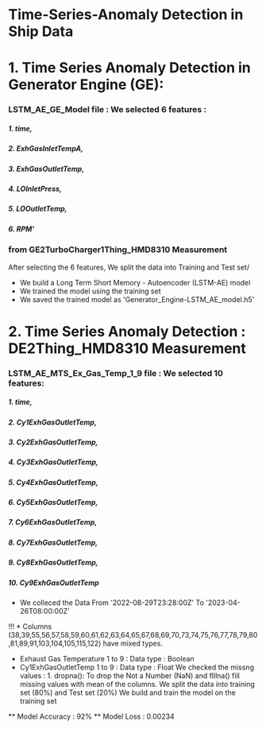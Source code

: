 # Time-Series-Anomaly Detection in Ship Data

# 1. Time Series Anomaly Detection in Generator Engine (GE):
### LSTM_AE_GE_Model file : We selected 6 features :
   ##### 1. time,
   ##### 2. ExhGasInletTempA, 
   ##### 3. ExhGasOutletTemp,
   ##### 4. LOInletPress,
   ##### 5. LOOutletTemp,
   ##### 6. RPM'
   ### from GE2TurboCharger1Thing_HMD8310 Measurement

After selecting the 6 features, We split the data into Training and Test set/
 * We build a Long Term Short Memory -  Autoencoder (LSTM-AE) model
 * We trained the model using the training set
 * We saved the trained model as 'Generator_Engine-LSTM_AE_model.h5'

 # 2. Time Series Anomaly Detection : DE2Thing_HMD8310 Measurement
 ### LSTM_AE_MTS_Ex_Gas_Temp_1_9 file : We selected 10 features:
 ##### 1. time,
 ##### 2. Cy1ExhGasOutletTemp,
 ##### 3. Cy2ExhGasOutletTemp,
 ##### 4. Cy3ExhGasOutletTemp,
 ##### 5. Cy4ExhGasOutletTemp,
 ##### 6. Cy5ExhGasOutletTemp,
 ##### 7. Cy6ExhGasOutletTemp,
 ##### 8. Cy7ExhGasOutletTemp,
 ##### 9. Cy8ExhGasOutletTemp,
 ##### 10. Cy9ExhGasOutletTemp

 * We colleced the Data From '2022-08-29T23:28:00Z' To '2023-04-26T08:00:00Z'

 !!! * Columns (38,39,55,56,57,58,59,60,61,62,63,64,65,67,68,69,70,73,74,75,76,77,78,79,80,81,89,91,103,104,105,115,122) have mixed types. 

 - Exhaust Gas Temperature 1 to 9 : Data type : Boolean
 - Cy1ExhGasOutletTemp 1 to 9 : Data type : Float
  We checked the missng values : 1. dropna(): To drop the Not a Number (NaN) and flllna() fill missing values with mean of the columns.
  We split the data into training set (80%) and Test set (20%)
  We build and train the model on the training set
  
  ** Model Accuracy : 92%
  ** Model Loss : 0.00234